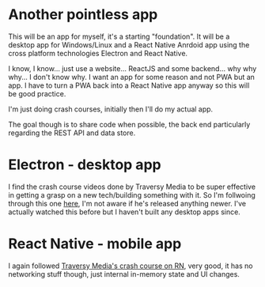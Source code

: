 # Another pointless app
This will be an app for myself, it's a starting "foundation". It will be a desktop app for Windows/Linux and a React Native Anrdoid app using the cross platform technologies Electron and React Native.

I know, I know... just use a website... ReactJS and some backend... why why why... I don't know why. I want an app for some reason and not PWA but an app. I have to turn a PWA back into a React Native app anyway so this will be good practice.

I'm just doing crash courses, initially then I'll do my actual app.

The goal though is to share code when possible, the back end particularly regarding the REST API and data store.

# Electron - desktop app
I find the crash course videos done by Traversy Media to be super effective in getting a grasp on a new tech/building something with it.
So I'm follwoing through this one [here](https://www.youtube.com/watch?v=kN1Czs0m1SU), I'm not aware if he's released anything newer.
I've actually watched this before but I haven't built any desktop apps since.

# React Native - mobile app
I again followed [Traversy Media's crash course on RN](https://www.youtube.com/watch?v=Hf4MJH0jDb4), very good, it has no networking stuff though, just internal in-memory state and UI changes.